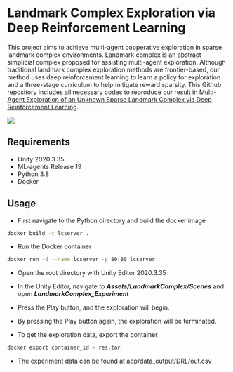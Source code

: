 # Landmark Complex Exploration via Deep Reinforcement Learning

This project aims to achieve multi-agent cooperative exploration in sparse landmark complex environments. Landmark complex is an abstract simplicial complex proposed 
for assisting multi-agent exploration. Although traditional landmark complex exploration methods are frontier-based, our method uses deep reinforcement learning to learn 
a policy for exploration and a three-stage curriculum to help mitigate reward sparsity. This Github repository includes all necessary codes to reproduce our result in [Multi-Agent Exploration of an Unknown Sparse Landmark Complex via
Deep Reinforcement Learning]().

<p alilgn="center">
  <img src="https://user-images.githubusercontent.com/48639163/185293301-3ecce675-d87b-45a2-9ccd-f6118a5c4dfd.gif" />
</p>


## Requirements
- Unity 2020.3.35
- ML-agents Release 19
- Python 3.8
- Docker

## Usage
- First navigate to the Python directory and build the docker image

```sh
docker build -t lcserver .
```

- Run the Docker container
```sh
docker run -d --name lcserver -p 80:80 lcserver
```

- Open the root directory with Unity Editor 2020.3.35

- In the Unity Editor, navigate to ***Assets/LandmarkComplex/Scenes*** and open ***LandmarkComplex_Experiment***

- Press the Play button, and the exploration will begin.

- By pressing the Play button again, the exploration will be terminated.

- To get the exploration data, export the container

```sh
docker export container_id > res.tar
```

- The experiment data can be found at app/data_output/DRL/out.csv

